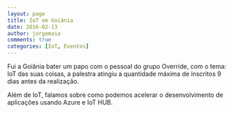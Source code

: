 ```yaml
---
layout: page
title: IoT em Goiânia
date: 2016-02-13
author: jorgemaia
comments: true
categories: [IoT, Eventos]
---
```



Fui a Goiânia bater um papo com o pessoal do grupo Override, com o tema: IoT das suas coisas, a palestra atingiu a quantidade máxima de inscritos 9 dias antes da realização. 

Além de IoT, falamos sobre como podemos acelerar o desenvolvimento de aplicações usando Azure e IoT HUB. 

